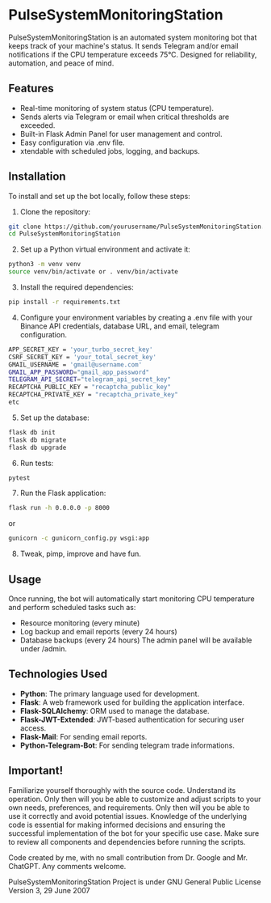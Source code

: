# PulseSystemMonitoringStation

PulseSystemMonitoringStation is an automated system monitoring bot that keeps track of your machine's status. It sends Telegram and/or email notifications if the CPU temperature exceeds 75°C. Designed for reliability, automation, and peace of mind.

## Features
- Real-time monitoring of system status (CPU temperature).
- Sends alerts via Telegram or email when critical thresholds are exceeded.
- Built-in Flask Admin Panel for user management and control.
- Easy configuration via .env file.
- xtendable with scheduled jobs, logging, and backups.

## Installation

To install and set up the bot locally, follow these steps:

1. Clone the repository:
```bash
git clone https://github.com/yourusername/PulseSystemMonitoringStation.git
cd PulseSystemMonitoringStation
```

2. Set up a Python virtual environment and activate it:
```bash
python3 -m venv venv
source venv/bin/activate or . venv/bin/activate
```

3. Install the required dependencies:
```bash
pip install -r requirements.txt
```

4. Configure your environment variables by creating a .env file with your Binance API credentials, database URL, and email, telegram configuration.
```bash
APP_SECRET_KEY = 'your_turbo_secret_key'
CSRF_SECRET_KEY = 'your_total_secret_key'
GMAIL_USERNAME = 'gmail@username.com'
GMAIL_APP_PASSWORD="gmail_app_password"
TELEGRAM_API_SECRET="telegram_api_secret_key"
RECAPTCHA_PUBLIC_KEY = "recaptcha_public_key"
RECAPTCHA_PRIVATE_KEY = "recaptcha_private_key"
etc
```

5. Set up the database:
```bash
flask db init
flask db migrate
flask db upgrade
```

6. Run tests:
```bash
pytest
```

7. Run the Flask application:
```bash
flask run -h 0.0.0.0 -p 8000
```
or
```bash
gunicorn -c gunicorn_config.py wsgi:app
```

8. Tweak, pimp, improve and have fun.

## Usage
Once running, the bot will automatically start monitoring CPU temperature and perform scheduled tasks such as:
- Resource monitoring (every minute)
- Log backup and email reports (every 24 hours)
- Database backups (every 24 hours)
The admin panel will be available under /admin.

## Technologies Used
- **Python**: The primary language used for development.
- **Flask**: A web framework used for building the application interface.
- **Flask-SQLAlchemy**: ORM used to manage the database.
- **Flask-JWT-Extended**: JWT-based authentication for securing user access.
- **Flask-Mail**: For sending email reports.
- **Python-Telegram-Bot**: For sending telegram trade informations.

## Important! 
Familiarize yourself thoroughly with the source code. Understand its operation. Only then will you be able to customize and adjust scripts to your own needs, preferences, and requirements. Only then will you be able to use it correctly and avoid potential issues. Knowledge of the underlying code is essential for making informed decisions and ensuring the successful implementation of the bot for your specific use case. Make sure to review all components and dependencies before running the scripts.

Code created by me, with no small contribution from Dr. Google and Mr. ChatGPT.
Any comments welcome.

PulseSystemMonitoringStation Project is under GNU General Public License Version 3, 29 June 2007